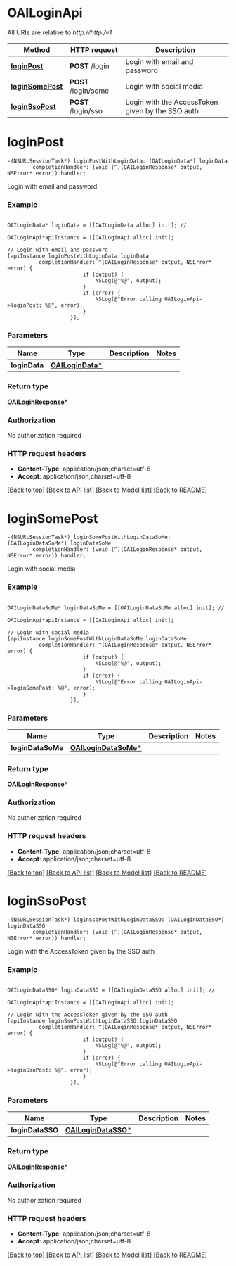 # OAILoginApi

All URIs are relative to *http://http:/v1*

Method | HTTP request | Description
------------- | ------------- | -------------
[**loginPost**](OAILoginApi.md#loginpost) | **POST** /login | Login with email and password
[**loginSomePost**](OAILoginApi.md#loginsomepost) | **POST** /login/some | Login with social media
[**loginSsoPost**](OAILoginApi.md#loginssopost) | **POST** /login/sso | Login with the AccessToken given by the SSO auth


# **loginPost**
```objc
-(NSURLSessionTask*) loginPostWithLoginData: (OAILoginData*) loginData
        completionHandler: (void (^)(OAILoginResponse* output, NSError* error)) handler;
```

Login with email and password

### Example 
```objc

OAILoginData* loginData = [[OAILoginData alloc] init]; // 

OAILoginApi*apiInstance = [[OAILoginApi alloc] init];

// Login with email and password
[apiInstance loginPostWithLoginData:loginData
          completionHandler: ^(OAILoginResponse* output, NSError* error) {
                        if (output) {
                            NSLog(@"%@", output);
                        }
                        if (error) {
                            NSLog(@"Error calling OAILoginApi->loginPost: %@", error);
                        }
                    }];
```

### Parameters

Name | Type | Description  | Notes
------------- | ------------- | ------------- | -------------
 **loginData** | [**OAILoginData***](OAILoginData.md)|  | 

### Return type

[**OAILoginResponse***](OAILoginResponse.md)

### Authorization

No authorization required

### HTTP request headers

 - **Content-Type**: application/json;charset=utf-8
 - **Accept**: application/json;charset=utf-8

[[Back to top]](#) [[Back to API list]](../README.md#documentation-for-api-endpoints) [[Back to Model list]](../README.md#documentation-for-models) [[Back to README]](../README.md)

# **loginSomePost**
```objc
-(NSURLSessionTask*) loginSomePostWithLoginDataSoMe: (OAILoginDataSoMe*) loginDataSoMe
        completionHandler: (void (^)(OAILoginResponse* output, NSError* error)) handler;
```

Login with social media

### Example 
```objc

OAILoginDataSoMe* loginDataSoMe = [[OAILoginDataSoMe alloc] init]; // 

OAILoginApi*apiInstance = [[OAILoginApi alloc] init];

// Login with social media
[apiInstance loginSomePostWithLoginDataSoMe:loginDataSoMe
          completionHandler: ^(OAILoginResponse* output, NSError* error) {
                        if (output) {
                            NSLog(@"%@", output);
                        }
                        if (error) {
                            NSLog(@"Error calling OAILoginApi->loginSomePost: %@", error);
                        }
                    }];
```

### Parameters

Name | Type | Description  | Notes
------------- | ------------- | ------------- | -------------
 **loginDataSoMe** | [**OAILoginDataSoMe***](OAILoginDataSoMe.md)|  | 

### Return type

[**OAILoginResponse***](OAILoginResponse.md)

### Authorization

No authorization required

### HTTP request headers

 - **Content-Type**: application/json;charset=utf-8
 - **Accept**: application/json;charset=utf-8

[[Back to top]](#) [[Back to API list]](../README.md#documentation-for-api-endpoints) [[Back to Model list]](../README.md#documentation-for-models) [[Back to README]](../README.md)

# **loginSsoPost**
```objc
-(NSURLSessionTask*) loginSsoPostWithLoginDataSSO: (OAILoginDataSSO*) loginDataSSO
        completionHandler: (void (^)(OAILoginResponse* output, NSError* error)) handler;
```

Login with the AccessToken given by the SSO auth

### Example 
```objc

OAILoginDataSSO* loginDataSSO = [[OAILoginDataSSO alloc] init]; // 

OAILoginApi*apiInstance = [[OAILoginApi alloc] init];

// Login with the AccessToken given by the SSO auth
[apiInstance loginSsoPostWithLoginDataSSO:loginDataSSO
          completionHandler: ^(OAILoginResponse* output, NSError* error) {
                        if (output) {
                            NSLog(@"%@", output);
                        }
                        if (error) {
                            NSLog(@"Error calling OAILoginApi->loginSsoPost: %@", error);
                        }
                    }];
```

### Parameters

Name | Type | Description  | Notes
------------- | ------------- | ------------- | -------------
 **loginDataSSO** | [**OAILoginDataSSO***](OAILoginDataSSO.md)|  | 

### Return type

[**OAILoginResponse***](OAILoginResponse.md)

### Authorization

No authorization required

### HTTP request headers

 - **Content-Type**: application/json;charset=utf-8
 - **Accept**: application/json;charset=utf-8

[[Back to top]](#) [[Back to API list]](../README.md#documentation-for-api-endpoints) [[Back to Model list]](../README.md#documentation-for-models) [[Back to README]](../README.md)

